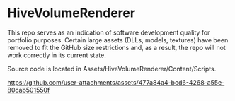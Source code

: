 # HiveVolumeRenderer

This repo serves as an indication of software development quality for portfolio purposes. Certain large assets (DLLs, models, textures) have been removed to fit the GitHub size restrictions and, as a result, the repo will not work correctly in its current state.

Source code is located in Assets/HiveVolumeRenderer/Content/Scripts.

https://github.com/user-attachments/assets/477a84a4-bcd6-4268-a55e-80cab501550f
